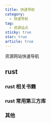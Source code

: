```yaml
---
title: 快速导航
category:
  - 快速导航
tag:
  - 资源站点
sticky: true
star: true
article: true
---
```


资源网站快速导航

<!-- more -->

## rust

<NavCard arr='[{"title":"Rust 官网","url":"https://www.rust-lang.org/","desc":"Rust Programming Lang","icon":"/navicon/rust.png"},{"title":"crates.io","url":"https://crates.io/","desc":"rust 语言第三方库集合","icon":"/navicon/cratesio.png"},{"title":"lib.rs","url":"https://lib.rs/","desc":"对 rust 的第三方库进行了分类","icon":"/navicon/librs.png"},{"title":"中文站点","url":"https://rustwiki.org/","desc":"对rust标准库,cargo手册登书籍进行了翻译","icon":"/navicon/rust.png"}]'></NavCard>

### rust 相关书籍

<NavCard arr='[{"title":"官方教程","url":"https://doc.rust-lang.org/book/ch00-00-introduction.html","desc":"rust 官方教程","icon":"/navicon/rustbook.png"},{"title":"Rust 异步","url":"https://rust-lang.github.io/async-book/","desc":"rust 异步相关的基础知识","icon":"/navicon/rustbook.png"},{"title":"Rust 异步 ","url":"https://huangjj27.github.io/async-book/01_getting_started/01_chapter.html","desc":"rust 异步相关的基础知识 (中文版)","icon":"/navicon/rustbook.png"},{"title":"Design Patterns","url":"https://fomalhauthmj.github.io/patterns/intro.html","desc":"rust 中的设计模式","icon":"/navicon/rustbook.png"}]'></NavCard>

### rust 常用第三方库

<NavCard arr='[{"title":"tokio","url":"https://tokio.rs/","desc":"rust 异步运行时","icon":"/navicon/tokio.svg"},{"title":"Actix","url":"https://actix.rs/","desc":"高性能 web 框架","icon":"/navicon/actix.png"},{"title":"Axum","url":"https://github.com/tokio-rs/axum","desc":"专注于模块化和人体工程学的 web 框架","icon":"/navicon/cratesio.png"},{"title":"Tauri","url":"https://tauri.app/","desc":"使用web前端构建桌面级应用","icon":"/navicon/tauri.png"}]'></NavCard>



### 其他

<NavCard arr='[{"title":"axum中文网","url":"https://axum.rs/","desc":"一些使用 axum 的小案例","icon":"/navicon/axumzh.svg"}, {"title":"OS","url":"https://os.phil-opp.com/","desc":"使用 rust 从零开始编写一个小型操作系统","icon":"/navicon/rustbook.png"},{"title":"官方教程","url":"https://doc.rust-lang.org/book/ch00-00-introduction.html","desc":"rust 官方教程","icon":"/navicon/rustbook.png"}]'></NavCard>

